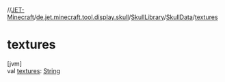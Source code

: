 //[JET-Minecraft](../../../../index.md)/[de.jet.minecraft.tool.display.skull](../../index.md)/[SkullLibrary](../index.md)/[SkullData](index.md)/[textures](textures.md)

# textures

[jvm]\
val [textures](textures.md): [String](https://kotlinlang.org/api/latest/jvm/stdlib/kotlin/-string/index.html)
